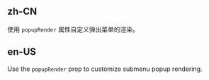## zh-CN

使用 `popupRender` 属性自定义弹出菜单的渲染。

## en-US

Use the `popupRender` prop to customize submenu popup rendering.
